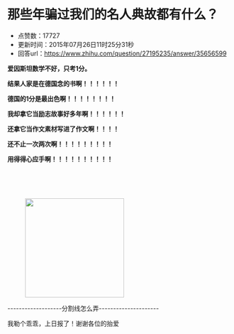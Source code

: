 # 那些年骗过我们的名人典故都有什么？
- 点赞数：17727
- 更新时间：2015年07月26日11时25分31秒
- 回答url：https://www.zhihu.com/question/27195235/answer/35656599
<body>
 <p data-pid="ZS8NC7Te"><b>爱因斯坦数学不好，只考1分。</b></p>
 <p data-pid="-6Vqmv7k"><b>结果人家是在德国念的书啊！！！！！！</b></p>
 <p data-pid="-B_u9yA5"><b>德国的1分是最出色啊！！！！！！！！</b></p>
 <p data-pid="74ZuBxNb"><b>我却拿它当励志故事好多年啊！！！！！！</b></p>
 <p data-pid="303Cndxo"><b>还拿它当作文素材写进了作文啊！！！！</b></p>
 <p data-pid="lEXkgU1E"><b>还不止一次两次啊！！！！！！！</b><b>！！</b></p>
 <p data-pid="LvCCmHBe"><b>用得得心应手啊！！！！！！！！！！<br></b></p>
 <br>
 <br>
 <br>
 <figure>
  <img src="https://picx.zhimg.com/50/db5b1b1f24157dd5e5dd4bb6cec83f5c_720w.jpg?source=1940ef5c" data-rawheight="300" data-rawwidth="223" data-original-token="db5b1b1f24157dd5e5dd4bb6cec83f5c" class="content_image" width="223">
 </figure>
 <p data-pid="KzwGGyxk">-------------------分割线怎么弄---------------------</p>
 <p data-pid="o_uCU9aZ">我勒个乖乖，上日报了！谢谢各位的抬爱</p>
</body>